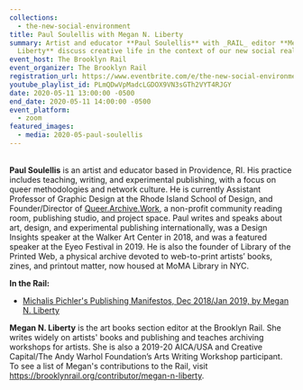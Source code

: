 ```yaml
---
collections:
  - the-new-social-environment
title: Paul Soulellis with Megan N. Liberty
summary: Artist and educator **Paul Soulellis** with _RAIL_ editor **Megan N.
  Liberty** discuss creative life in the context of our new social reality.
event_host: The Brooklyn Rail
event_organizer: The Brooklyn Rail
registration_url: https://www.eventbrite.com/e/the-new-social-environment-40-paul-soulellis-tickets-104539552616
youtube_playlist_id: PLmQDwVpMadcLGDOX9VN3sGTh2VYT4RJGY
date: 2020-05-11 13:00:00 -0500
end_date: 2020-05-11 14:00:00 -0500
event_platform:
  - zoom
featured_images:
  - media: 2020-05-paul-soulellis
---
```

\
**Paul Soulellis** is an artist and educator based in Providence, RI. His practice includes teaching, writing, and experimental publishing, with a focus on queer methodologies and network culture. He is currently Assistant Professor of Graphic Design at the Rhode Island School of Design, and Founder/Director of  [Queer.Archive.Work](http://queer.archive.work/), a non-profit community reading room, publishing studio, and project space. Paul writes and speaks about art, design, and experimental publishing internationally, was a Design Insights speaker at the Walker Art Center in 2018, and was a featured speaker at the Eyeo Festival in 2019. He is also the founder of Library of the Printed Web, a physical archive devoted to web-to-print artists’ books, zines, and printout matter, now housed at MoMA Library in NYC.

**In the Rail:**

* [Michalis Pichler's Publishing Manifestos, Dec 2018/Jan 2019, by Megan N. Liberty](https://brooklynrail.org/2018/12/art_books/Michalis-PichlersPublishing-Manifestos)

**Megan N. Liberty** is the art books section editor at the Brooklyn Rail. She writes widely on artists' books and publishing and teaches archiving workshops for artists. She is also a 2019-20 AICA/USA and Creative Capital/The Andy Warhol Foundation’s Arts Writing Workshop participant. To see a list of Megan's contributions to the Rail, visit <https://brooklynrail.org/contributor/megan-n-liberty>.
